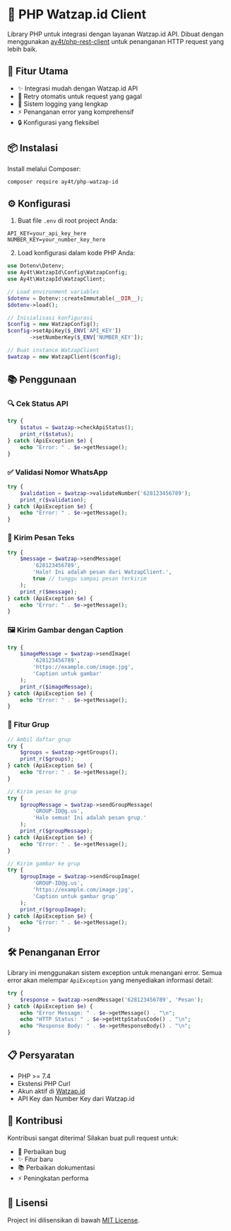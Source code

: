 # 📱 PHP Watzap.id Client

Library PHP untuk integrasi dengan layanan Watzap.id API. Dibuat dengan menggunakan [ay4t/php-rest-client](https://github.com/ay4t/php-rest-client) untuk penanganan HTTP request yang lebih baik.

## 🚀 Fitur Utama

- ✨ Integrasi mudah dengan Watzap.id API
- 🔄 Retry otomatis untuk request yang gagal
- 📝 Sistem logging yang lengkap
- ⚡ Penanganan error yang komprehensif
- 🔒 Konfigurasi yang fleksibel

## 📦 Instalasi

Install melalui Composer:

```bash
composer require ay4t/php-watzap-id
```

## ⚙️ Konfigurasi

1. Buat file `.env` di root project Anda:

```env
API_KEY=your_api_key_here
NUMBER_KEY=your_number_key_here
```

2. Load konfigurasi dalam kode PHP Anda:

```php
use Dotenv\Dotenv;
use Ay4t\WatzapId\Config\WatzapConfig;
use Ay4t\WatzapId\WatzapClient;

// Load environment variables
$dotenv = Dotenv::createImmutable(__DIR__);
$dotenv->load();

// Inisialisasi konfigurasi
$config = new WatzapConfig();
$config->setApiKey($_ENV['API_KEY'])
       ->setNumberKey($_ENV['NUMBER_KEY']);

// Buat instance WatzapClient
$watzap = new WatzapClient($config);
```

## 📚 Penggunaan

### 🔍 Cek Status API

```php
try {
    $status = $watzap->checkApiStatus();
    print_r($status);
} catch (ApiException $e) {
    echo "Error: " . $e->getMessage();
}
```

### ✅ Validasi Nomor WhatsApp

```php
try {
    $validation = $watzap->validateNumber('628123456789');
    print_r($validation);
} catch (ApiException $e) {
    echo "Error: " . $e->getMessage();
}
```

### 💬 Kirim Pesan Teks

```php
try {
    $message = $watzap->sendMessage(
        '628123456789',
        'Halo! Ini adalah pesan dari WatzapClient.',
        true // tunggu sampai pesan terkirim
    );
    print_r($message);
} catch (ApiException $e) {
    echo "Error: " . $e->getMessage();
}
```

### 🖼️ Kirim Gambar dengan Caption

```php
try {
    $imageMessage = $watzap->sendImage(
        '628123456789',
        'https://example.com/image.jpg',
        'Caption untuk gambar'
    );
    print_r($imageMessage);
} catch (ApiException $e) {
    echo "Error: " . $e->getMessage();
}
```

### 👥 Fitur Grup

```php
// Ambil daftar grup
try {
    $groups = $watzap->getGroups();
    print_r($groups);
} catch (ApiException $e) {
    echo "Error: " . $e->getMessage();
}

// Kirim pesan ke grup
try {
    $groupMessage = $watzap->sendGroupMessage(
        'GROUP-ID@g.us',
        'Halo semua! Ini adalah pesan grup.'
    );
    print_r($groupMessage);
} catch (ApiException $e) {
    echo "Error: " . $e->getMessage();
}

// Kirim gambar ke grup
try {
    $groupImage = $watzap->sendGroupImage(
        'GROUP-ID@g.us',
        'https://example.com/image.jpg',
        'Caption untuk gambar grup'
    );
    print_r($groupImage);
} catch (ApiException $e) {
    echo "Error: " . $e->getMessage();
}
```

## 🛠️ Penanganan Error

Library ini menggunakan sistem exception untuk menangani error. Semua error akan melempar `ApiException` yang menyediakan informasi detail:

```php
try {
    $response = $watzap->sendMessage('628123456789', 'Pesan');
} catch (ApiException $e) {
    echo "Error Message: " . $e->getMessage() . "\n";
    echo "HTTP Status: " . $e->getHttpStatusCode() . "\n";
    echo "Response Body: " . $e->getResponseBody() . "\n";
}
```

## 📋 Persyaratan

- PHP >= 7.4
- Ekstensi PHP Curl
- Akun aktif di [Watzap.id](https://watzap.id)
- API Key dan Number Key dari Watzap.id

## 🤝 Kontribusi

Kontribusi sangat diterima! Silakan buat pull request untuk:
- 🐛 Perbaikan bug
- ✨ Fitur baru
- 📚 Perbaikan dokumentasi
- ⚡ Peningkatan performa

## 📄 Lisensi

Project ini dilisensikan di bawah [MIT License](LICENSE).
